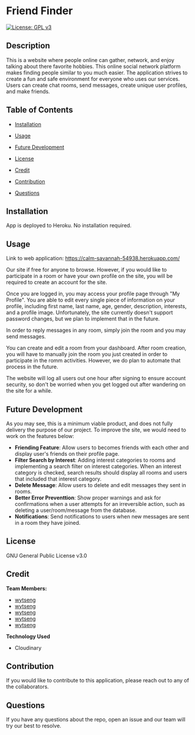 # Friend Finder

[![License: GPL v3](https://img.shields.io/badge/License-GPLv3-blue.svg)](https://www.gnu.org/licenses/gpl-3.0)

## Description 

This is a website where people online can gather, network, and enjoy talking about there favorite hobbies. This online social network platform makes finding people similar to you much easier. The application strives to create a fun and safe environment for everyone who uses our services. Users can create chat rooms, send messages, create unique user profiles, and make friends. 

## Table of Contents 

* [Installation](#installation) 

* [Usage](#Usage) 

* [Future Development](#future-development)

* [License](#license) 

* [Credit](#credit)

* [Contribution](#contribution) 

* [Questions](#questions) 

## Installation 

App is deployed to Heroku. No installation required. 

## Usage 

Link to web application: https://calm-savannah-54938.herokuapp.com/ 

Our site if free for anyone to browse. However, if you would like to participate in a room or have your own profile on the site, you will be required to create an account for the site.

Once you are logged in, you may access your profile page through "My Profile". You are able to edit every single piece of information on your profile, including first name, last name, age, gender, description, interests, and a profile image. Unfortunately, the site currently doesn't support password changes, but we plan to implement that in the future.

In order to reply messages in any room, simply join the room and you may send messages. 

You can create and edit a room from your dashboard. After room creation, you will have to manually join the room you just created in order to participate in the romm activities. However, we do plan to automate that process in the future.

The website will log all users out one hour after signing to ensure account security, so don't be worried when you get logged out after wandering on the site for a while. 

## Future Development

As you may see, this is a minimum viable product, and does not fully delivery the purpose of our project. To improve the site, we would need to work on the features below: 

- **Friending Feature**: Allow users to becomes friends with each other and display user's friends on their profile page.
- **Filter Search by Interest**: Adding interest categories to rooms and implementing a search filter on interest categories. When an interest category is checked, search results should display all rooms and users that included that interest category.
- **Delete Message**: Allow users to delete and edit messages they sent in rooms. 
- **Better Error Preventtion**: Show proper warnings and ask for confirmations when a user attempts for an irreversible action, such as deleting a user/room/message from the database. 
- **Notifications**: Send notifications to users when new messages are sent in a room they have joined.

## License 

GNU General Public License v3.0

## Credit

**Team Members:**
- [wytseng](https://github.com/wytseng)
- [wytseng](https://github.com/wytseng)
- [wytseng](https://github.com/wytseng)
- [wytseng](https://github.com/wytseng)
- [wytseng](https://github.com/wytseng)

**Technology Used**
- Cloudinary

## Contribution

If you would like to contribute to this application, please reach out to any of the collaborators.

## Questions 
If you have any questions about the repo, open an issue and our team will try our best to resolve.

